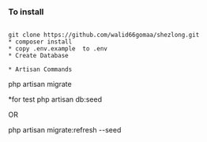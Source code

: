 ### To install


```

git clone https://github.com/walid66gomaa/shezlong.git
* composer install
* copy .env.example  to .env
* Create Database

* Artisan Commands
```



php artisan migrate

*for test
php artisan db:seed 

OR

php artisan migrate:refresh --seed